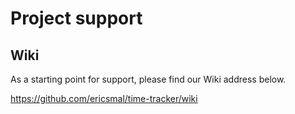 # Project support

## Wiki

As a starting point for support, please find our Wiki address below.

https://github.com/ericsmal/time-tracker/wiki
